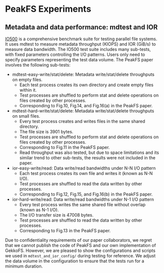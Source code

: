 # PeakFS Experiments

## Metadata and data performance: mdtest and IOR

[IO500](https://github.com/IO500/io500) is a comprehensive benchmark suite for testing parallel file systems. It uses mdtest to measure metadata throughput (KIOPS) and IOR (GiB/s) to measure data bandwidth. The IO500 test suite includes many sub-tests, with fixed parameters controlling the I/O patterns. Users only need to specify parameters representing the test data volume. The PeakFS paper involves the following sub-tests:

- mdtest-easy-write/stat/delete: Metadata write/stat/delete throughputs on empty files.
  - Each test process creates its own directory and create empty files within it.
  - Test processes are shuffled to perform stat and delete operations on files created by other processes.
  - Corresponding to Fig.10, Fig.14, and Fig.16(a) in the PeakFS paper.
- mdtest-hard-write/stat/delete: Metadata write/stat/delete throughputs on small files.
  - Every test process creates and writes files in the same shared directory.
  - The file size is 3901 bytes.
  - Test processes are shuffled to perform stat and delete operations on files created by other processes.
  - Corresponding to Fig.11 in the PeakFS paper.
  - Read throughput was also tested, but due to space limitations and its similar trend to other sub-tests, the results were not included in the paper.
- ior-easy-write/read: Data write/read bandwidths under N-N I/O pattern
  - Each test process creates its own file and writes it (known as N-N I/O).
  - Test processes are shuffled to read the data written by other processes.
  - Corresponding to Fig.12, Fig.15, and Fig.16(b) in the PeakFS paper.
- ior-hard-write/read: Data write/read bandwidths under N-1 I/O pattern
  - Every test process writes the same shared file without overlap (known as N-1 I/O).
  - The I/O transfer size is 47008 bytes.
  - Test processes are shuffled to read the data written by other processes.
  - Corresponding to Fig.13 in the PeakFS paper.

Due to confidentiality requirements of our paper collaborators, we regret that we cannot publish the code of PeakFS and our own implementation of GekkoFS. However, we are pleased to show the configurations and scripts we used in `mdtest_and_ior_config/` during testing for reference. We adjust the data volume in the configuration to ensure that the tests run for a minimum duration.